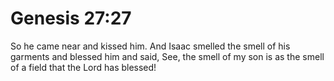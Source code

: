 # Genesis 27:27

So he came near and kissed him. And Isaac smelled the smell of his garments and blessed him and said, See, the smell of my son is as the smell of a field that the Lord has blessed!
